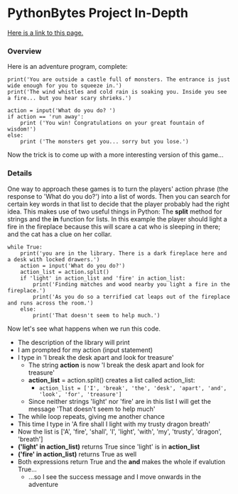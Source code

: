 # PythonBytes Project In-Depth


[Here is a link to this page.](https://github.com/robfatland/pythonbytes/tree/master/projects/adventure)


### Overview

Here is an adventure program, complete:


```
print('You are outside a castle full of monsters. The entrance is just wide enough for you to squeeze in.')
print('The wind whistles and cold rain is soaking you. Inside you see a fire... but you hear scary shrieks.')

action = input('What do you do? ')
if action == 'run away':
    print ('You win! Congratulations on your great fountain of wisdom!')
else:
    print ('The monsters get you... sorry but you lose.')
````

Now the trick is to come up with a more interesting version of this game...


### Details

One way to approach these games is to turn the players' action phrase (the response to 'What do you do?') into
a list of words. Then you can search for certain key words in that list to decide that the player probably had
the right idea. This makes use of two useful things in Python: The **split** method for strings and the **in** 
function for lists. In this example the player should light a fire in the fireplace because this will scare a 
cat who is sleeping in there; and the cat has a clue on her collar. 

```
while True: 
    print('you are in the library. There is a dark fireplace here and a desk with locked drawers.')
    action = input('What do you do?')
    action_list = action.split()
    if 'light' in action_list and 'fire' in action_list: 
        print('Finding matches and wood nearby you light a fire in the fireplace.')
        print('As you do so a terrified cat leaps out of the fireplace and runs across the room.')
    else: 
        print('That doesn't seem to help much.')
```

Now let's see what happens when we run this code.

* The description of the library will print
* I am prompted for my action (input statement)
* I type in 'I break the desk apart and look for treasure'
  * The string **action** is now 'I break the desk apart and look for treasure'
  * **action_list** = action.split() creates a list called action_list:
    * ```action_list = ['I', 'break', 'the', 'desk', 'apart', 'and', 'look', 'for', 'treasure']```
  * Since neither strings 'light' nor 'fire' are in this list I will get the message 'That doesn't seem to help much'
* The while loop repeats, giving me another chance
* This time I type in 'A fire shall I light with my trusty dragon breath'
 * Now the list is ['A', 'fire', 'shall', 'I', 'light', 'with', 'my', 'trusty', 'dragon', 'breath']
 * **('light' in action_list)** returns True since 'light' is in **action_list**
 * **('fire' in action_list)** returns True as well
 * Both expressions return True and the **and** makes the whole if evalution True...
   * ...so I see the success message and I move onwards in the adventure
 
